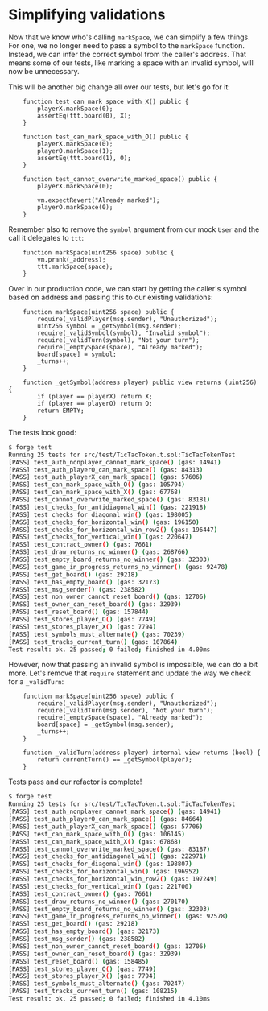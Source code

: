 # Simplifying validations

Now that we know who's calling `markSpace`, we can simplify a few things. For one, we no longer need to pass a symbol to the `markSpace` function. Instead, we can infer the correct symbol from the caller's address. That means some of our tests, like marking a space with an invalid symbol, will now be unnecessary.

This will be another big change all over our tests, but let's go for it:

```solidity
    function test_can_mark_space_with_X() public {
        playerX.markSpace(0);
        assertEq(ttt.board(0), X);
    }

    function test_can_mark_space_with_O() public {
        playerX.markSpace(0);
        playerO.markSpace(1);
        assertEq(ttt.board(1), O);
    }

    function test_cannot_overwrite_marked_space() public {
        playerX.markSpace(0);

        vm.expectRevert("Already marked");
        playerO.markSpace(0);
    }
```

Remember also to remove the `symbol` argument from our mock `User` and the call it delegates to `ttt`:

```solidity
    function markSpace(uint256 space) public {
        vm.prank(_address);
        ttt.markSpace(space);
    }
```

Over in our production code, we can start by getting the caller's symbol based on address and passing this to our existing validations:

```solidity
    function markSpace(uint256 space) public {
        require(_validPlayer(msg.sender), "Unauthorized");
        uint256 symbol = _getSymbol(msg.sender);
        require(_validSymbol(symbol), "Invalid symbol");
        require(_validTurn(symbol), "Not your turn");
        require(_emptySpace(space), "Already marked");
        board[space] = symbol;
        _turns++;
    }

    function _getSymbol(address player) public view returns (uint256) {
        if (player == playerX) return X;
        if (player == playerO) return O;
        return EMPTY;
    }
```

The tests look good:

```bash
$ forge test
Running 25 tests for src/test/TicTacToken.t.sol:TicTacTokenTest
[PASS] test_auth_nonplayer_cannot_mark_space() (gas: 14941)
[PASS] test_auth_playerO_can_mark_space() (gas: 84313)
[PASS] test_auth_playerX_can_mark_space() (gas: 57606)
[PASS] test_can_mark_space_with_O() (gas: 105794)
[PASS] test_can_mark_space_with_X() (gas: 67768)
[PASS] test_cannot_overwrite_marked_space() (gas: 83181)
[PASS] test_checks_for_antidiagonal_win() (gas: 221918)
[PASS] test_checks_for_diagonal_win() (gas: 198005)
[PASS] test_checks_for_horizontal_win() (gas: 196150)
[PASS] test_checks_for_horizontal_win_row2() (gas: 196447)
[PASS] test_checks_for_vertical_win() (gas: 220647)
[PASS] test_contract_owner() (gas: 7661)
[PASS] test_draw_returns_no_winner() (gas: 268766)
[PASS] test_empty_board_returns_no_winner() (gas: 32303)
[PASS] test_game_in_progress_returns_no_winner() (gas: 92478)
[PASS] test_get_board() (gas: 29218)
[PASS] test_has_empty_board() (gas: 32173)
[PASS] test_msg_sender() (gas: 238582)
[PASS] test_non_owner_cannot_reset_board() (gas: 12706)
[PASS] test_owner_can_reset_board() (gas: 32939)
[PASS] test_reset_board() (gas: 157844)
[PASS] test_stores_player_O() (gas: 7749)
[PASS] test_stores_player_X() (gas: 7794)
[PASS] test_symbols_must_alternate() (gas: 70239)
[PASS] test_tracks_current_turn() (gas: 107864)
Test result: ok. 25 passed; 0 failed; finished in 4.00ms
```

However, now that passing an invalid symbol is impossible, we can do a bit more. Let's remove that `require` statement and update the way we check for a `_validTurn`:

```solidity
    function markSpace(uint256 space) public {
        require(_validPlayer(msg.sender), "Unauthorized");
        require(_validTurn(msg.sender), "Not your turn");
        require(_emptySpace(space), "Already marked");
        board[space] = _getSymbol(msg.sender);
        _turns++;
    }

    function _validTurn(address player) internal view returns (bool) {
        return currentTurn() == _getSymbol(player);
    }
```

Tests pass and our refactor is complete!

```bash
$ forge test
Running 25 tests for src/test/TicTacToken.t.sol:TicTacTokenTest
[PASS] test_auth_nonplayer_cannot_mark_space() (gas: 14941)
[PASS] test_auth_playerO_can_mark_space() (gas: 84664)
[PASS] test_auth_playerX_can_mark_space() (gas: 57706)
[PASS] test_can_mark_space_with_O() (gas: 106145)
[PASS] test_can_mark_space_with_X() (gas: 67868)
[PASS] test_cannot_overwrite_marked_space() (gas: 83187)
[PASS] test_checks_for_antidiagonal_win() (gas: 222971)
[PASS] test_checks_for_diagonal_win() (gas: 198807)
[PASS] test_checks_for_horizontal_win() (gas: 196952)
[PASS] test_checks_for_horizontal_win_row2() (gas: 197249)
[PASS] test_checks_for_vertical_win() (gas: 221700)
[PASS] test_contract_owner() (gas: 7661)
[PASS] test_draw_returns_no_winner() (gas: 270170)
[PASS] test_empty_board_returns_no_winner() (gas: 32303)
[PASS] test_game_in_progress_returns_no_winner() (gas: 92578)
[PASS] test_get_board() (gas: 29218)
[PASS] test_has_empty_board() (gas: 32173)
[PASS] test_msg_sender() (gas: 238582)
[PASS] test_non_owner_cannot_reset_board() (gas: 12706)
[PASS] test_owner_can_reset_board() (gas: 32939)
[PASS] test_reset_board() (gas: 158485)
[PASS] test_stores_player_O() (gas: 7749)
[PASS] test_stores_player_X() (gas: 7794)
[PASS] test_symbols_must_alternate() (gas: 70247)
[PASS] test_tracks_current_turn() (gas: 108215)
Test result: ok. 25 passed; 0 failed; finished in 4.10ms
```
